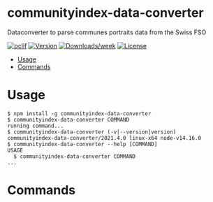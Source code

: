 communityindex-data-converter
=============================

Dataconverter to parse communes portraits data from the Swiss FSO

[![oclif](https://img.shields.io/badge/cli-oclif-brightgreen.svg)](https://oclif.io)
[![Version](https://img.shields.io/npm/v/communityindex-data-converter.svg)](https://npmjs.org/package/communityindex-data-converter)
[![Downloads/week](https://img.shields.io/npm/dw/communityindex-data-converter.svg)](https://npmjs.org/package/communityindex-data-converter)
[![License](https://img.shields.io/npm/l/communityindex-data-converter.svg)](https://github.com/secanis/communityindex-data/blob/master/package.json)

<!-- toc -->
* [Usage](#usage)
* [Commands](#commands)
<!-- tocstop -->
# Usage
<!-- usage -->
```sh-session
$ npm install -g communityindex-data-converter
$ communityindex-data-converter COMMAND
running command...
$ communityindex-data-converter (-v|--version|version)
communityindex-data-converter/2021.4.0 linux-x64 node-v14.16.0
$ communityindex-data-converter --help [COMMAND]
USAGE
  $ communityindex-data-converter COMMAND
...
```
<!-- usagestop -->
# Commands
<!-- commands -->

<!-- commandsstop -->

